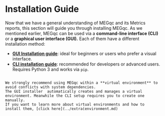 # Installation Guide
Now that we have a general understanding of MEGqc and its Metrics reports, this section will guide you through installing MEGqc. As we mentioned earlier, MEGqc can be used via a **command-line interface (CLI)** or a **graphical user interface (GUI).** Each of them have a different installation method:

* **[GUI Installation guide](../installation/gui.md)**: ideal for beginners or users who prefer a visual interface. 
* **[CLI installation guide](../installation/cli.md)**: recommended for developers or advanced users. Requires Python 3 and works via `pip`. 


```{important}

We strongly recommend using MEGqc within a **virtual environment** to avoid conflicts with system dependencies.
The GUI installer  automatically creates and manages a virtual environment. Meanwhile the CLI setup requires you to create one manually.
If you want to learn more about virtual environments and how to install them, [click here](../extra(environment.md)

```
 
